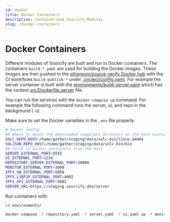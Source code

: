 ```yaml
---
id: docker
title: Docker Containers
description: Containerized Sourcify Modules
slug: /docker-containers
---
```


# Docker Containers

Different modules of Sourcify are built and run in Docker containers. The containers `build-*.yaml` are used for building the Docker images. These images are then pushed to the [ethereum/source-verify Docker hub](https://hub.docker.com/r/ethereum/source-verify/tags) with the CI workflows `build-publish-*` under [.circleci/config.yaml](https://github.com/ethereum/sourcify/blob/staging/.circleci/config.yml). For example the server container is built with the [environments/build-server.yaml](https://github.com/ethereum/sourcify/blob/staging/environments/build-server.yaml) which has the context [src/Dockerfile.server](https://github.com/ethereum/sourcify/blob/staging/src/Dockerfile.server) file.

You can run the services with the `docker-compose up` command. For example the following command runs the server, ui, and repo in the background (`-d`).

Make sure to set the Docker variables in the `.env` file properly:

```bash
# Docker config
## Where to mount the downloaded compilers directory on the host machine
SOLC_REPO_HOST=/home/gather/staging/data/solc-bin/linux-amd64
SOLJSON_REPO_HOST=/home/gather/staging/data/solc-bin/bin
## Ports to access containers from the host
SERVER_EXTERNAL_PORT=5555
UI_EXTERNAL_PORT=1234
REPOSITORY_SERVER_EXTERNAL_PORT=10000
MONITOR_EXTERNAL_PORT=3000
IPFS_GW_EXTERNAL_PORT=5050
IPFS_LIBP2P_EXTERNAL_PORT=4002
IPFS_API_EXTERNAL_PORT=5002
SERVER_URL=https://staging.sourcify.dev/server
```

Run containers with:

```bash
cd environments/
```

```bash
docker-compose -f repository.yaml -f server.yaml -f ui.yaml up -f monitor.yaml -d
```
